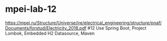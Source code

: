 # mpei-lab-12
https://mpei.ru/Structure/Universe/ire/electrical_engineering/structure/pnaf/Documents/forstud/Electricity_2018.pdf #12
Use Spring Boot, Project Lombok, Embedded H2 Datasource, Maven
